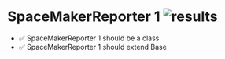 # SpaceMakerReporter 1 ![results](https://img.shields.io/badge/Results-100%-50C878)

- ✅ SpaceMakerReporter 1 should be a class
- ✅ SpaceMakerReporter 1 should extend Base
